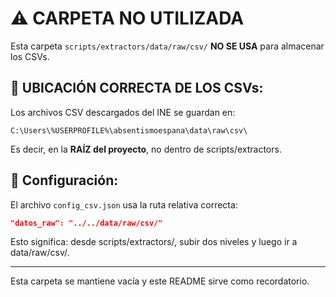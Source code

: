 # ⚠️ CARPETA NO UTILIZADA

Esta carpeta `scripts/extractors/data/raw/csv/` **NO SE USA** para almacenar los CSVs.

## 📁 UBICACIÓN CORRECTA DE LOS CSVs:
Los archivos CSV descargados del INE se guardan en:
```
C:\Users\%USERPROFILE%\absentismoespana\data\raw\csv\
```

Es decir, en la **RAÍZ del proyecto**, no dentro de scripts/extractors.

## 🔧 Configuración:
El archivo `config_csv.json` usa la ruta relativa correcta:
```json
"datos_raw": "../../data/raw/csv/"
```

Esto significa: desde scripts/extractors/, subir dos niveles y luego ir a data/raw/csv/.

---
Esta carpeta se mantiene vacía y este README sirve como recordatorio.
